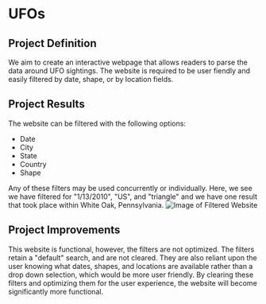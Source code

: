 # UFOs

## Project Definition
We aim to create an interactive webpage that allows readers to parse the data around UFO sightings. The website is required to be user fiendly and easily filtered by date, shape, or by location fields. 

## Project Results
The website can be filtered with the following options:
- Date
- City
- State
- Country
- Shape

Any of these filters may be used concurrently or individually. Here, we see we have filtered for "1/13/2010", "US", and "triangle" and we have one result that took place within White Oak, Pennsylvania. 
![Image of Filtered Website](/static/images/filtered.png>)

## Project Improvements
This website is functional, however, the filters are not optimized. The filters retain a "default" search, and are not cleared. They are also reliant upon the user knowing what dates, shapes, and locations are available rather than a drop down selection, which would be more user friendly. By clearing these filters and optimizing them for the user experience, the website will become significantly more functional. 
